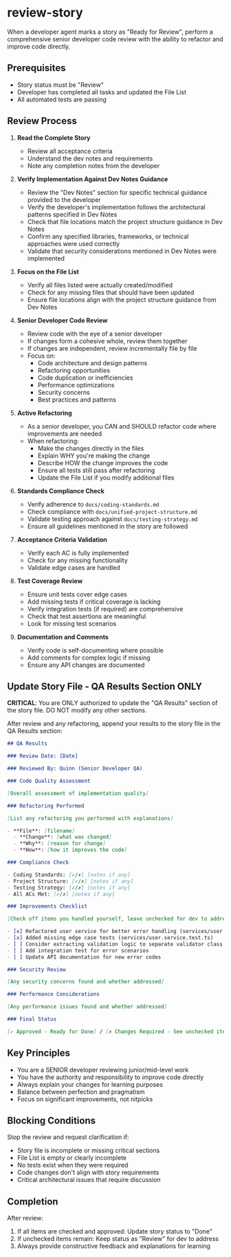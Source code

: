 # review-story

When a developer agent marks a story as "Ready for Review", perform a comprehensive senior developer code review with the ability to refactor and improve code directly.

## Prerequisites

- Story status must be "Review"
- Developer has completed all tasks and updated the File List
- All automated tests are passing

## Review Process

1. **Read the Complete Story**
   - Review all acceptance criteria
   - Understand the dev notes and requirements
   - Note any completion notes from the developer

2. **Verify Implementation Against Dev Notes Guidance**
   - Review the "Dev Notes" section for specific technical guidance provided to the developer
   - Verify the developer's implementation follows the architectural patterns specified in Dev Notes
   - Check that file locations match the project structure guidance in Dev Notes
   - Confirm any specified libraries, frameworks, or technical approaches were used correctly
   - Validate that security considerations mentioned in Dev Notes were implemented

3. **Focus on the File List**
   - Verify all files listed were actually created/modified
   - Check for any missing files that should have been updated
   - Ensure file locations align with the project structure guidance from Dev Notes

4. **Senior Developer Code Review**
   - Review code with the eye of a senior developer
   - If changes form a cohesive whole, review them together
   - If changes are independent, review incrementally file by file
   - Focus on:
     - Code architecture and design patterns
     - Refactoring opportunities
     - Code duplication or inefficiencies
     - Performance optimizations
     - Security concerns
     - Best practices and patterns

5. **Active Refactoring**
   - As a senior developer, you CAN and SHOULD refactor code where improvements are needed
   - When refactoring:
     - Make the changes directly in the files
     - Explain WHY you're making the change
     - Describe HOW the change improves the code
     - Ensure all tests still pass after refactoring
     - Update the File List if you modify additional files

6. **Standards Compliance Check**
   - Verify adherence to `docs/coding-standards.md`
   - Check compliance with `docs/unified-project-structure.md`
   - Validate testing approach against `docs/testing-strategy.md`
   - Ensure all guidelines mentioned in the story are followed

7. **Acceptance Criteria Validation**
   - Verify each AC is fully implemented
   - Check for any missing functionality
   - Validate edge cases are handled

8. **Test Coverage Review**
   - Ensure unit tests cover edge cases
   - Add missing tests if critical coverage is lacking
   - Verify integration tests (if required) are comprehensive
   - Check that test assertions are meaningful
   - Look for missing test scenarios

9. **Documentation and Comments**
   - Verify code is self-documenting where possible
   - Add comments for complex logic if missing
   - Ensure any API changes are documented

## Update Story File - QA Results Section ONLY

**CRITICAL**: You are ONLY authorized to update the "QA Results" section of the story file. DO NOT modify any other sections.

After review and any refactoring, append your results to the story file in the QA Results section:

```markdown
## QA Results

### Review Date: [Date]

### Reviewed By: Quinn (Senior Developer QA)

### Code Quality Assessment

[Overall assessment of implementation quality]

### Refactoring Performed

[List any refactoring you performed with explanations]

- **File**: [filename]
  - **Change**: [what was changed]
  - **Why**: [reason for change]
  - **How**: [how it improves the code]

### Compliance Check

- Coding Standards: [✓/✗] [notes if any]
- Project Structure: [✓/✗] [notes if any]
- Testing Strategy: [✓/✗] [notes if any]
- All ACs Met: [✓/✗] [notes if any]

### Improvements Checklist

[Check off items you handled yourself, leave unchecked for dev to address]

- [x] Refactored user service for better error handling (services/user.service.ts)
- [x] Added missing edge case tests (services/user.service.test.ts)
- [ ] Consider extracting validation logic to separate validator class
- [ ] Add integration test for error scenarios
- [ ] Update API documentation for new error codes

### Security Review

[Any security concerns found and whether addressed]

### Performance Considerations

[Any performance issues found and whether addressed]

### Final Status

[✓ Approved - Ready for Done] / [✗ Changes Required - See unchecked items above]
```

## Key Principles

- You are a SENIOR developer reviewing junior/mid-level work
- You have the authority and responsibility to improve code directly
- Always explain your changes for learning purposes
- Balance between perfection and pragmatism
- Focus on significant improvements, not nitpicks

## Blocking Conditions

Stop the review and request clarification if:

- Story file is incomplete or missing critical sections
- File List is empty or clearly incomplete
- No tests exist when they were required
- Code changes don't align with story requirements
- Critical architectural issues that require discussion

## Completion

After review:

1. If all items are checked and approved: Update story status to "Done"
2. If unchecked items remain: Keep status as "Review" for dev to address
3. Always provide constructive feedback and explanations for learning
